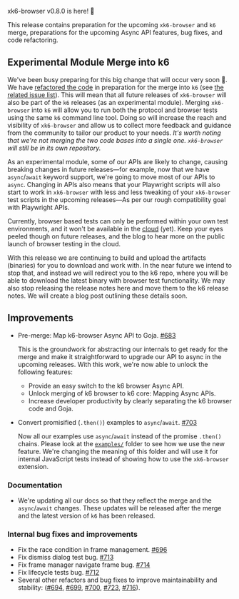 xk6-browser v0.8.0 is here! :tada:

This release contains preparation for the upcoming `xk6-browser` and `k6` merge, preparations for the upcoming Async API features, bug fixes, and code refactoring.


## Experimental Module Merge into k6

We've been busy preparing for this big change that will occur very soon :crossed_fingers:. We have [refactored the code](https://github.com/grafana/xk6-browser/issues/683) in preparation for the merge into `k6` (see [the related issue list](https://github.com/grafana/xk6-browser/issues?q=label%3Ak6-core-compatibility+is%3Aclosed)). This will mean that all future releases of `xk6-browser` will also be part of the `k6` releases (as an experimental module). Merging `xk6-browser` into `k6` will allow you to run both the protocol and browser tests using the same `k6` command line tool. Doing so will increase the reach and visibility of `xk6-browser` and allow us to collect more feedback and guidance from the community to tailor our product to your needs. _It's worth noting that we're not merging the two code bases into a single one. `xk6-browser` will still be in its own repository._

As an experimental module, some of our APIs are likely to change, causing breaking changes in future releases—for example, now that we have `async`/`await` keyword support, we're going to move most of our APIs to `async`. Changing in APIs also means that your Playwright scripts will also start to work in `xk6-browser` with less and less tweaking of your `xk6-browser` test scripts in the upcoming releases—As per our rough compatibility goal with Playwright APIs.

Currently, browser based tests can only be performed within your own test environments, and it won't be available in the [cloud](https://k6.io/cloud/) (yet). Keep your eyes peeled though on future releases, and the blog to hear more on the public launch of browser testing in the cloud.

With this release we are continuing to build and upload the artifacts (binaries) for you to download and work with. In the near future we intend to stop that, and instead we will redirect you to the k6 repo, where you will be able to download the latest binary with browser test functionality. We may also stop releasing the release notes here and move them to the k6 release notes. We will create a blog post outlining these details soon.


## Improvements

- Pre-merge: Map k6-browser Async API to Goja. [#683](https://github.com/grafana/xk6-browser/issues/683)

  This is the groundwork for abstracting our internals to get ready for the merge and make it straightforward to upgrade our API to async in the upcoming releases. With this work, we're now able to unlock the following features:

  - Provide an easy switch to the k6 browser Async API.
  - Unlock merging of k6 browser to k6 core: Mapping Async APIs.
  - Increase developer productivity by clearly separating the k6 browser code and Goja.

- Convert promisified (`.then()`) examples to `async`/`await`. [#703](https://github.com/grafana/xk6-browser/pull/703)
  
  Now all our examples use `async`/`await` instead of the promise `.then()` chains. Please look at the [`examples/`](https://github.com/grafana/xk6-browser/tree/main/examples) folder to see how we use the new feature. We're changing the meaning of this folder and will use it for internal JavaScript tests instead of showing how to use the `xk6-browser` extension.


### Documentation

- We're updating all our docs so that they reflect the merge and the `async`/`await` changes. These updates will be released after the merge and the latest version of `k6` has been released.


### Internal bug fixes and improvements

- Fix the race condition in frame management. [#696](https://github.com/grafana/xk6-browser/pull/696)
- Fix dismiss dialog test bug. [#713](https://github.com/grafana/xk6-browser/pull/713)
- Fix frame manager navigate frame bug. [#714](https://github.com/grafana/xk6-browser/pull/714)
- Fix lifecycle tests bug. [#712](https://github.com/grafana/xk6-browser/pull/712)
- Several other refactors and bug fixes to improve maintainability and stability: ([#694](https://github.com/grafana/xk6-browser/pull/694), [#699](https://github.com/grafana/xk6-browser/pull/699), [#700](https://github.com/grafana/xk6-browser/pull/700), [#723](https://github.com/grafana/xk6-browser/pull/723), [#716](https://github.com/grafana/xk6-browser/pull/716)).


